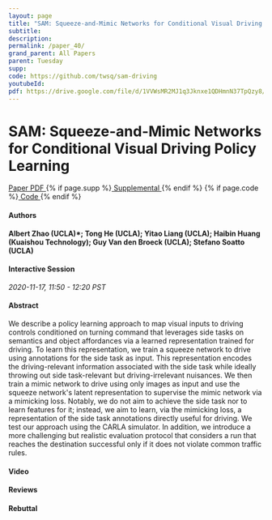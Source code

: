 ```yaml
---
layout: page
title: "SAM: Squeeze-and-Mimic Networks for Conditional Visual Driving Policy Learning"
subtitle: 
description:
permalink: /paper_40/
grand_parent: All Papers
parent: Tuesday
supp: 
code: https://github.com/twsq/sam-driving
youtubeId: 
pdf: https://drive.google.com/file/d/1VVWsMR2MJ1q3Jknxe1QDHmnN37TpQzy8/view
---
```


# SAM: Squeeze-and-Mimic Networks for Conditional Visual Driving Policy Learning

<a href="https://drive.google.com/file/d/1VVWsMR2MJ1q3Jknxe1QDHmnN37TpQzy8/view" target="_blank" rel="noopener noreferrer" class="btn btn-blue"><i class="fa fa-file-text-o" aria-hidden="true"></i> Paper PDF </a> {% if page.supp %}<a href="" target="_blank" rel="noopener noreferrer" class="btn btn-green"><i class="fa fa-file-text-o" aria-hidden="true"></i> Supplemental </a>{% endif %} {% if page.code %}<a href="https://github.com/twsq/sam-driving" target="_blank" rel="noopener noreferrer" class="btn btn-green"><i class="fa fa-github" aria-hidden="true"></i> Code </a>{% endif %} 

#### Authors
**Albert Zhao (UCLA)*; Tong He (UCLA); Yitao Liang (UCLA); Haibin Huang (Kuaishou Technology); Guy Van den Broeck (UCLA); Stefano Soatto (UCLA)**

#### Interactive Session
*2020-11-17, 11:50 - 12:20 PST*

#### Abstract
We describe a policy learning approach to map visual inputs to driving controls conditioned on turning command that leverages side tasks on semantics and object affordances via a learned representation trained for driving. To learn this representation, we train a squeeze network to drive using annotations for the side task as input. This representation encodes the driving-relevant information associated with the side task while ideally throwing out side task-relevant but driving-irrelevant nuisances. We then train a mimic network to drive using only images as input and use the squeeze network's latent representation to supervise the mimic network via a mimicking loss. Notably, we do not aim to achieve the side task nor to learn features for it; instead, we aim to learn, via the mimicking loss, a representation of the side task annotations directly useful for driving. We test our approach using the CARLA simulator. In addition, we introduce a more challenging but realistic evaluation protocol that considers a run that reaches the destination successful only if it does not violate common traffic rules.

#### Video 

#### Reviews

#### Rebuttal

